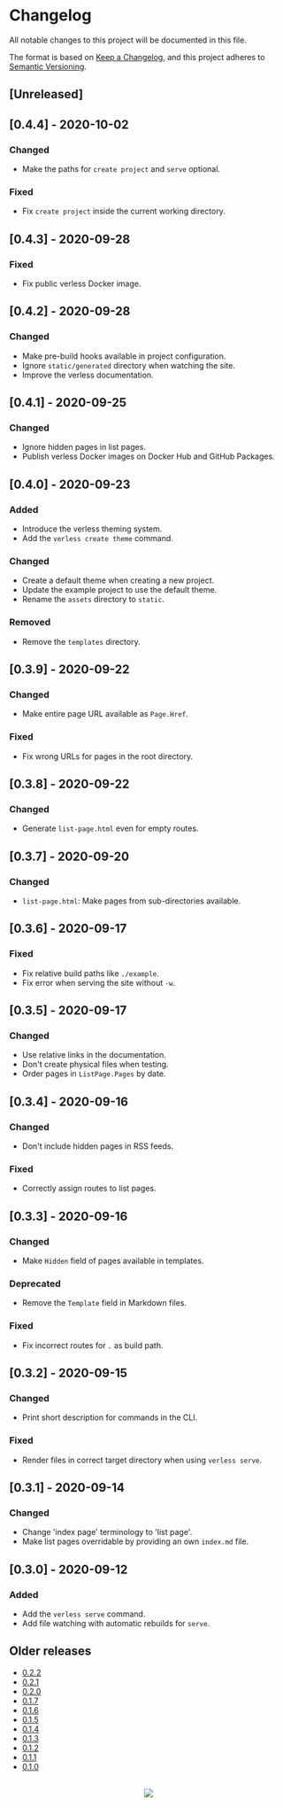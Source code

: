 # Changelog

All notable changes to this project will be documented in this file.

The format is based on [Keep a Changelog](https://keepachangelog.com/en/1.0.0/), and this project adheres to
[Semantic Versioning](https://semver.org/spec/v2.0.0.html).

## [Unreleased]

## [0.4.4] - 2020-10-02

### Changed
- Make the paths for `create project` and `serve` optional.

### Fixed
- Fix `create project` inside the current working directory.

## [0.4.3] - 2020-09-28

### Fixed
- Fix public verless Docker image.

## [0.4.2] - 2020-09-28

### Changed
- Make pre-build hooks available in project configuration.
- Ignore `static/generated` directory when watching the site.
- Improve the verless documentation.

## [0.4.1] - 2020-09-25

### Changed
- Ignore hidden pages in list pages.
- Publish verless Docker images on Docker Hub and GitHub Packages.

## [0.4.0] - 2020-09-23

### Added
- Introduce the verless theming system.
- Add the `verless create theme` command.

### Changed
- Create a default theme when creating a new project.
- Update the example project to use the default theme.
- Rename the `assets` directory to `static`.

### Removed
- Remove the `templates` directory.

## [0.3.9] - 2020-09-22

### Changed
- Make entire page URL available as `Page.Href`.

### Fixed
- Fix wrong URLs for pages in the root directory.

## [0.3.8] - 2020-09-22

### Changed
- Generate `list-page.html` even for empty routes.

## [0.3.7] - 2020-09-20

### Changed
- `list-page.html`: Make pages from sub-directories available.

## [0.3.6] - 2020-09-17

### Fixed
- Fix relative build paths like `./example`.
- Fix error when serving the site without `-w`.

## [0.3.5] - 2020-09-17

### Changed
- Use relative links in the documentation.
- Don't create physical files when testing.
- Order pages in `ListPage.Pages` by date.

## [0.3.4] - 2020-09-16

### Changed
- Don't include hidden pages in RSS feeds.

### Fixed
- Correctly assign routes to list pages.

## [0.3.3] - 2020-09-16

### Changed
- Make `Hidden` field of pages available in templates.

### Deprecated
- Remove the `Template` field in Markdown files.

### Fixed
- Fix incorrect routes for `.` as build path.

## [0.3.2] - 2020-09-15

### Changed
- Print short description for commands in the CLI.

### Fixed
- Render files in correct target directory when using `verless serve`.

## [0.3.1] - 2020-09-14

### Changed
- Change 'index page' terminology to 'list page'.
- Make list pages overridable by providing an own `index.md` file.

## [0.3.0] - 2020-09-12

### Added
- Add the `verless serve` command.
- Add file watching with automatic rebuilds for `serve`.

## Older releases

* [0.2.2](https://github.com/verless/verless/releases/tag/v0.2.2)
* [0.2.1](https://github.com/verless/verless/releases/tag/v0.2.1)
* [0.2.0](https://github.com/verless/verless/releases/tag/v0.2.0)
* [0.1.7](https://github.com/verless/verless/releases/tag/v0.1.7)
* [0.1.6](https://github.com/verless/verless/releases/tag/v0.1.6)
* [0.1.5](https://github.com/verless/verless/releases/tag/v0.1.5)
* [0.1.4](https://github.com/verless/verless/releases/tag/v0.1.4)
* [0.1.3](https://github.com/verless/verless/releases/tag/v0.1.3)
* [0.1.2](https://github.com/verless/verless/releases/tag/v0.1.2)
* [0.1.1](https://github.com/verless/verless/releases/tag/v0.1.1)
* [0.1.0](https://github.com/verless/verless/releases/tag/v0.1.0)

<p align="center">
<br>
<a href="https://github.com/verless/verless">
<img src="https://verless.dominikbraun.io/static/img/logo-footer-v1.0.0.png">
</a>
</p>

